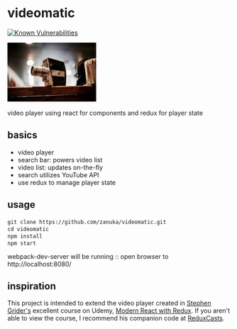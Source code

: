 # videomatic
[![Known Vulnerabilities](https://snyk.io/test/github/zanuka/videomatic/badge.svg?targetFile=package.json)](https://snyk.io/test/github/zanuka/videomatic?targetFile=package.json)

![](./img/videomatic.jpg)

video player using react for components and redux for player state

## basics
- video player
- search bar: powers video list
- video list: updates on-the-fly
- search utilizes YouTube API
- use redux to manage player state

## usage

    git clone https://github.com/zanuka/videomatic.git
    cd videomatic
    npm install
    npm start

webpack-dev-server will be running :: open browser to http://localhost:8080/


## inspiration
This project is intended to extend the video player created in [Stephen Grider's](https://github.com/StephenGrider) excellent course on Udemy, [Modern React with Redux](https://www.udemy.com/react-redux). If you aren't able to view the course, I recommend his companion code at [ReduxCasts](https://github.com/StephenGrider/ReduxCasts).